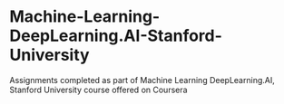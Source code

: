 # Machine-Learning-DeepLearning.AI-Stanford-University
Assignments completed as part of Machine Learning DeepLearning.AI, Stanford University course offered on Coursera
